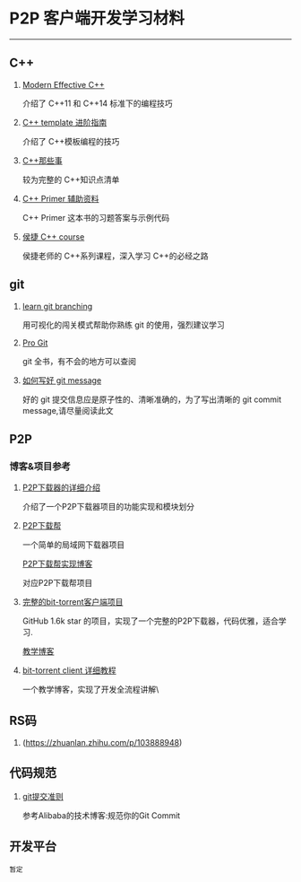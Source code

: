 # P2P 客户端开发学习材料

---

## C++

1. [Modern Effective C++](https://cntransgroup.github.io/EffectiveModernCppChinese/)

    介绍了 C++11 和 C++14 标准下的编程技巧


2. [C++ template 进阶指南](https://github.com/wuye9036/CppTemplateTutorial)

    介绍了 C++模板编程的技巧

3. [C++那些事](https://github.com/Light-City/CPlusPlusThings)

    较为完整的 C++知识点清单

4. [C++ Primer 辅助资料](https://github.com/applenob/Cpp_Primer_Practice)

    C++ Primer 这本书的习题答案与示例代码

5. [侯捷 C++ course](https://github.com/ZachL1/Bilibili-plus)

    侯捷老师的 C++系列课程，深入学习 C++的必经之路

## git

1. [learn git branching](https://learngitbranching.js.org/)

    用可视化的闯关模式帮助你熟练 git 的使用，强烈建议学习

2. [Pro Git](https://git-scm.com/book/zh/v2)

    git 全书，有不会的地方可以查阅

3. [如何写好 git message](https://www.freecodecamp.org/news/how-to-write-better-git-commit-messages/)

    好的 git 提交信息应是原子性的、清晰准确的，为了写出清晰的 git commit message,请尽量阅读此文

## P2P

### 博客&项目参考

1. [P2P下载器的详细介绍](https://www.xjx100.cn/news/349935.html?action=onClick)

    介绍了一个P2P下载器项目的功能实现和模块划分

2. [P2P下载帮](https://github.com/MisakiFx/P2PDownload)

    一个简单的局域网下载器项目

   [P2P下载帮实现博客](https://blog.csdn.net/qq_41669298/article/details/100837143?spm=1001.2101.3001.6650.2&utm_medium=distribute.pc_relevant.none-task-blog-2%7Edefault%7EBlogCommendFromBaidu%7ERate-2-100837143-blog-126833361.235%5Ev38%5Epc_relevant_sort_base3&depth_1-utm_source=distribute.pc_relevant.none-task-blog-2%7Edefault%7EBlogCommendFromBaidu%7ERate-2-100837143-blog-126833361.235%5Ev38%5Epc_relevant_sort_base3&utm_relevant_index=5)

    对应P2P下载帮项目
3. [完整的bit-torrent客户端项目](https://roadmap.sh/guides/torrent-client)

    GitHub 1.6k star 的项目，实现了一个完整的P2P下载器，代码优雅，适合学习.

   [教学博客](https://roadmap.sh/guides/torrent-client)

4. [bit-torrent client 详细教程](https://allenkim67.github.io/programming/2016/05/04/how-to-make-your-own-bittorrent-client.html)

    一个教学博客，实现了开发全流程讲解\
## RS码

1. (https://zhuanlan.zhihu.com/p/103888948)

## 代码规范

1. [git提交准则](https://zhuanlan.zhihu.com/p/182553920)

    参考Alibaba的技术博客:规范你的Git Commit


## 开发平台

    暂定
